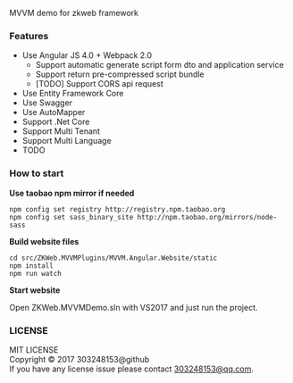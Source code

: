 MVVM demo for zkweb framework

### Features

- Use Angular JS 4.0 + Webpack 2.0
	- Support automatic generate script form dto and application service
	- Support return pre-compressed script bundle
	- [TODO] Support CORS api request
- Use Entity Framework Core
- Use Swagger
- Use AutoMapper
- Support .Net Core
- Support Multi Tenant
- Support Multi Language
- TODO

### How to start

**Use taobao npm mirror if needed**

```
npm config set registry http://registry.npm.taobao.org
npm config set sass_binary_site http://npm.taobao.org/mirrors/node-sass
```

**Build website files**

```
cd src/ZKWeb.MVVMPlugins/MVVM.Angular.Website/static
npm install
npm run watch
```

**Start website**

Open ZKWeb.MVVMDemo.sln with VS2017 and just run the project.

### LICENSE

MIT LICENSE<br/>
Copyright © 2017 303248153@github<br/>
If you have any license issue please contact 303248153@qq.com.<br/>
